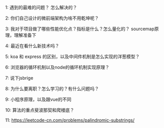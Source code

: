 1: 遇到的最难的问题？ 怎么解决的？

2: 你们自己设计的微前端架构为啥不用乾坤呢？

3: 我对于项目做了哪些性能优化点？指标是什么？怎么量化的？
sourcemap原理，理解准备下

4: 最近在看什么新技术吗？

5: koa 和 express 的区别，以及中间件机制是怎么实现的洋葱模型？

6: 浏览器的循环机制以及node的循环机制实现原理？

7: 说下jsbrige

8: 为什么要离职？怎么学习的？有什么问题吗？

9: 小程序原理，以及跟vue的不同

10: 算法的重点斐波那契和爬楼底？

11: https://leetcode-cn.com/problems/palindromic-substrings/